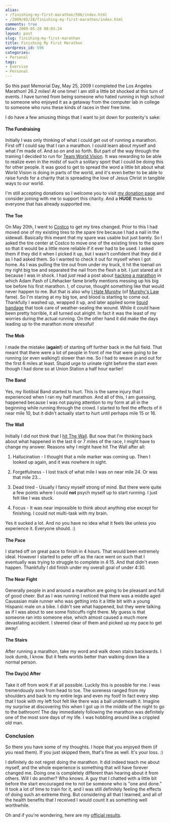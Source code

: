 ```yaml
---
alias:
- /finishing-my-first-marathon/596/index.html
- /2009/05/28/finishing-my-first-marathon/index.html
comments: true
date: 2009-05-28 00:03:24
layout: post
slug: finishing-my-first-marathon
title: Finishing My First Marathon
wordpress_id: 596
categories:
- Personal
tags:
- Exercise
- Personal
---
```


So this past Memorial Day, May 25, 2009 I completed the Los Angeles Marathon!  26.2 miles!  At one time!  I am still a little bit shocked at this turn of events.  I have turned from being someone who hated running in high school to someone who enjoyed it as a getaway from the computer lab in college to someone who runs these kinds of races in their free time.

I do have a few amusing things that I want to jot down for posterity's sake:



#### The Fundraising


Initially I was only thinking of what I could get out of running a marathon.  First off I could say that I ran a marathon.  I could learn about myself and what I'm made of.  And so on and so forth.  But part of the way through the training I decided to run for [Team World Vision](http://www.goingthewongway.com/582/team-world-vision/).  It was rewarding to be able to realize even in the midst of such a solitary sport that I could be doing this for other people.  It was good to get to spread the word a little bit about what World Vision is doing in parts of the world, and it's even better to be able to raise funds for a charity that is spreading the love of Jesus Christ in tangible ways to our world.

I'm still accepting donations so I welcome you to visit [my donation page](http://www.firstgiving.com/derekwong) and consider joining with me to support this charity.  And a **HUGE** thanks to everyone that has already supported me.



#### The Toe


On May 20th, I went to [Costco](http://www.costco.com/Home.aspx) to get my tires changed.  Prior to this I had moved one of my existing tires to the spare tire because I had a nail in the sidewall.  Basically this meant that my spare was usable but just barely.  So I asked the tire center at Costco to move one of the existing tires to the spare so that it would be a little more reliable if it ever had to be used.  I asked them if they did it when I picked it up, but I wasn't confident that they did it as I had asked them.  So I wanted to check it out for myself when I got home.  As I was pulling the tire out from under my truck, it hit the toenail on my right big toe and separated the nail from the flesh a bit.  I just stared at it because I was in shock.  I had _just_ read a post about [hacking a marathon](http://lifehacker.com/209645/hack-attack-how-to-hack-a-marathon) in which Adam Pash of Lifehacker fame briefly mentions messing up his big toe before his first marathon.  I, of course, thought something like that would never happen to me.  But that is also why [I Hate Murphy](http://www.goingthewongway.com/594/i-hate-murphy/) (of [Murphy's Law](http://en.wikipedia.org/wiki/Murphy's_law) fame).  So I'm staring at my big toe, and blood is starting to come out.  Thankfully I washed up, wrapped it up, and later applied some [liquid bandage](http://www.newskinproducts.com/liquid-bandage.htm) that took care of weather-sealing the wound.  While it could have been pretty horrible, it all turned out alright.  In fact it was the least of my worries during the actual running.  On the other hand it did make the days leading up to the marathon more stressful!



#### The Mob


I made the mistake (**again!**) of starting off further back in the full field.  That meant that there were a lot of people in front of me that were going to be running (or even walking!) slower than me.  So I had to weave in and out for the first 6 miles at least.  Stupid urge to urinate right before the start even though I had done so at Union Station a half hour earlier!



#### The Band


Yes, my Iliotibial Band started to hurt.  This is the same injury that I experienced when I ran my half marathon.  And all of this, I am guessing, happened because I was not paying attention to my form at all in the beginning while running through the crowd.  I started to feel the effects of it near mile 10, but it didn't actually start to hurt until perhaps mile 15 or 16.



#### The Wall


Initially I did not think that I [hit The Wall](http://marathonandbeyond.com/choices/latta.htm).  But now that I'm thinking back about what happened in the last 6 or 7 miles of the race, I might have to change my answer.  Reasons why I might have hit The Wall after all:




  1. Hallucination - I thought that a mile marker was coming up.  Then I looked up again, and it was nowhere in sight.


  2. Forgetfulness - I lost track of what mile I was on near mile 24.  Or was that mile 23...


  3. Dead tired - Usually I fancy myself strong of mind.  But there were quite a few points where I could **not** psych myself up to start running.  I just felt like I was stuck.


  4. Focus - It was near impossible to think about anything else except for finishing.  I could not multi-task with my brain.



Yes it sucked a lot.  And no you have no idea what it feels like unless you experience it.  Everyone should.  :)



#### The Pace


I started off on great pace to finish in 4 hours.  That would been extremely ideal.  However I started to peter off as the race went on such that I eventually was trying to struggle to complete in 4:15.  And that didn't even happen.  Thankfully I did finish under my overall goal of under 4:30.



#### The Near Fight


Generally people in and around a marathon are going to be pleasant and full of good cheer.  But as I was running I noticed that there was a middle aged Causasian male runner who was getting into it a little bit with a young Hispanic male on a bike.  I didn't see what happened, but they were talking as if I was about to see some fisticuffs right there.  My guess is that someone ran into someone else, which almost caused a much more devastating accident.  I steered clear of them and picked up my pace to get away!



#### The Stairs


After running a marathon, take my word and walk down stairs backwards.  I look dumb, I know.  But it feels worlds better than walking down like a normal person.



#### The Day(s) After


Take it off from work if at all possible.  Luckily this is possible for me.  I was tremendously sore from head to toe.  The soreness ranged from my shoulders and back to my entire legs and even my foot!  In fact every step that I took with my left foot felt like there was a ball underneath it.  Imagine my surprise at discovering this when I got up in the middle of the night to go to the bathroom!  The day immediately following the marathon was definitely one of the most sore days of my life.  I was hobbling around like a crippled old man.



### Conclusion


So there you have some of my thoughts.  I hope that you enjoyed them (if you read them).  If you just skipped them, that's fine as well.  It's your loss.  :)

I definitely do not regret doing the marathon.  It did indeed teach me about myself, and the whole experience is something that will have forever changed me.  Doing one is completely different than hearing about it from others.  Will I do another?  Who knows.  A guy that I chatted with a little bit before the start encouraged me to not be someone who is "one and done."  It took a lot of time to train for it, and I was still definitely feeling the effects of doing such an extreme thing.  But considering all that I learned, and all of the health benefits that I received I would count it as something well worthwhile.

Oh and if you're wondering, here are my [official results](http://results.active.com/pages/oneResult.jsp?pID=59611336&rsID=78608).
